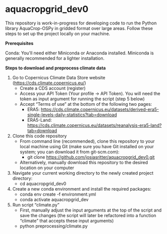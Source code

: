 # aquacropgrid_dev0
This repository is work-in-progress for developing code to run the Python library AquaCrop-OSPy in gridded format over large areas. Follow these steps to set up the project locally on your machine.

**Prerequisites**

Conda: You'll need either Miniconda or Anaconda installed. Miniconda is generally recommended for a lighter installation.


**Steps to download and preprocess climate data**
1. Go to Copernicus Climate Data Store website (https://cds.climate.copernicus.eu/)
    - Create a CDS account (register)
    - Access your API Token (Your profile -> API Token). You will need the token as input argument for running the script (step 5 below)
    - Accept “Terms of use” at the bottom of the following two pages:
      - ERA5: https://cds.climate.copernicus.eu/datasets/derived-era5-single-levels-daily-statistics?tab=download
      - ERA5-Land: https://cds.climate.copernicus.eu/datasets/reanalysis-era5-land?tab=download
2. Clone this code repository
    - From command line (recommended), clone this repository to your local machine using Git (make sure you have Git installed on your system; you can download it from git-scm.com):
      - git clone https://github.com/josiasritter/aquacropgrid_dev0.git
    - Alternatively, manually download this repository to the desired location on your computer
3. Navigate your current working directory to the newly created project directory:
    - cd aquacropgrid_dev0
4. Create a new conda environment and install the required packages:
    - conda env create -f environment.yml
    - conda activate aquacropgrid_dev
5. Run script “climate.py”
    - First, manually adjust the input arguments at the top of the script and save the changes (the script will later be refactored into a function “climate” that accepts these input arguments)
    - python preprocessing/climate.py
